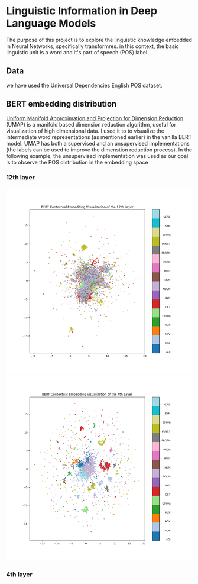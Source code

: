 # Linguistic Information in Deep Language Models
The purpose of this project is to explore the linguistic knowledge embedded in Neural Networks, specifically transformres. in this context, the basic linguistic unit is a word and it's part of speech (POS) label.

## Data
we have used the Universal Dependencies English POS dataset.



## BERT embedding distribution
[Uniform Manifold Approximation and Projection for Dimension Reduction](https://arxiv.org/abs/1802.03426) (UMAP) is a manifold based dimension reduction algorithm, useful for visualization of high dimensional data.
I used  it to to visualize the intermediate word representations (as mentioned earlier) in the vanilla BERT model. UMAP has both a supervised and an unsupervised implementations (the labels can be used to improve the dimenstion reduction process). In the following example, the unsupervised implementation was used as our goal is to observe the POS distribution in the embedding space 
### 12th layer 
![umap visualization](images/BERT%20Contextual%20Embedding%20Visualization%20of%20the%2012th%20Layer.png) ![umap visualization](images/BERT%20Contextual%20Embedding%20Visualization%20of%20the%204th%20Layer.png)

### 4th layer
